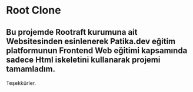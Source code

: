 # Root Clone 

## Bu projemde Rootraft kurumuna ait Websitesinden esinlenerek Patika.dev eğitim platformunun Frontend Web eğitimi kapsamında sadece Html iskeletini kullanarak projemi tamamladım. 

Teşekkürler. 
